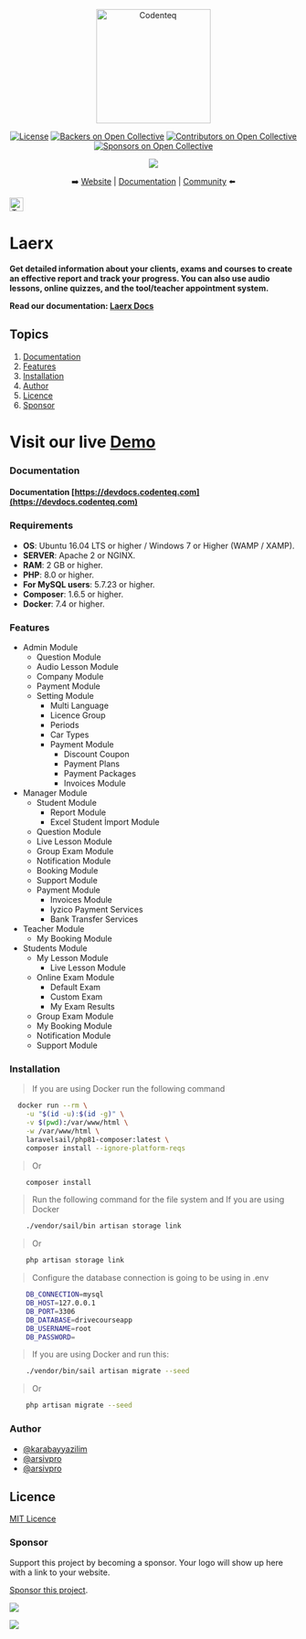 <p align="center">
    <a href="https://codenteq.com"><img width="200" src="https://github.com/codenteq/laerx/blob/master/public/images/laerx.png" alt="Codenteq"></a>
</p>
<p align="center">
    <a href="https://github.com/codenteq/laerx/blob/master/LICENSE"><img src="https://poser.pugx.org/bagisto/bagisto/license.svg" alt="License"></a>
    <a href="#backers"><img src="https://opencollective.com/codenteq/backers/badge.svg" alt="Backers on Open Collective"></a>
    <a href="#contributors"><img src="https://opencollective.com/codenteq/contributors/badge.svg" alt="Contributors on Open Collective"></a>
    <a href="#sponsors"><img src="https://opencollective.com/codenteq/sponsors/badge.svg" alt="Sponsors on Open Collective"></a>
</p>

<p align="center">
    <a href="https://twitter.com/intent/follow?screen_name=codenteq"><img src="https://img.shields.io/twitter/follow/codenteq?style=social"></a>
</p>

<p align="center">
    ➡️ <a href="https://www.codenteq.com/">Website</a> | <a href="https://devdocs.codenteq.com/">Documentation</a> | <a href="https://www.facebook.com/codenteq/">Community</a> ⬅️
</p>

<p align="center" style="display: inline;">
    <img class="flag-img" src="https://flagicons.lipis.dev/flags/4x3/tr.svg" alt="Turkish" width="24" height="24">
</p>

# Laerx

**Get detailed information about your clients, exams and courses to create an effective report and track your progress. You can also use audio lessons, online quizzes, and the tool/teacher appointment system.**


**Read our documentation: [Laerx Docs](https://devdocs.codenteq.com/)**


## Topics

1. [Documentation](#documentation)
2. [Features](#features)
3. [Installation](#installation)
4. [Author](#author)
5. [Licence](#licence)
6. [Sponsor](#sponsor)
  
# Visit our live [Demo](https://laerx.codenteq.com)

### Documentation
#### Documentation [https://devdocs.codenteq.com](https://devdocs.codenteq.com)

### Requirements

* **OS**: Ubuntu 16.04 LTS or higher / Windows 7 or Higher (WAMP / XAMP).
* **SERVER**: Apache 2 or NGINX.
* **RAM**: 2 GB or higher.
* **PHP**: 8.0 or higher.
* **For MySQL users**: 5.7.23 or higher.
* **Composer**: 1.6.5 or higher.
* **Docker**: 7.4 or higher.
  
### Features

- Admin Module
  - Question Module
  - Audio Lesson Module
  - Company Module
  - Payment Module
  - Setting Module
    - Multi Language
    - Licence Group
    - Periods
    - Car Types
    - Payment Module
      - Discount Coupon
      - Payment Plans
      - Payment Packages
      - Invoices Module
- Manager Module
  - Student Module
    - Report Module
    - Excel Student İmport Module
  - Question Module
  - Live Lesson Module
  - Group Exam Module
  - Notification Module
  - Booking Module
  - Support Module
  - Payment Module
      - Invoices Module
      - Iyzico Payment Services
      - Bank Transfer Services
- Teacher Module
  - My Booking Module
- Students Module
  - My Lesson Module
    - Live Lesson Module
  - Online Exam Module
    - Default Exam
    - Custom Exam
    - My Exam Results
  - Group Exam Module
  - My Booking Module
  - Notification Module
  - Support Module

  
### Installation

> If you are using Docker run the following command

```bash
  docker run --rm \
    -u "$(id -u):$(id -g)" \
    -v $(pwd):/var/www/html \
    -w /var/www/html \
    laravelsail/php81-composer:latest \
    composer install --ignore-platform-reqs
```

> Or

```bash
    composer install
```

> Run the following command for the file system and If you are using Docker 

```bash
    ./vendor/sail/bin artisan storage link
```

> Or

```bash
    php artisan storage link
```

> Configure the database connection is going to be using in .env

```bash
    DB_CONNECTION=mysql
    DB_HOST=127.0.0.1
    DB_PORT=3306
    DB_DATABASE=drivecourseapp
    DB_USERNAME=root
    DB_PASSWORD=
```

> If you are using Docker and run this:

```bash
    ./vendor/bin/sail artisan migrate --seed
```

> Or 

```bash
    php artisan migrate --seed
```

  
### Author

- [@karabayyazilim](https://www.github.com/karabayyazilim)
- [@arsivpro](https://www.github.com/ahmetarsiv)
- [@arsivpro](https://www.github.com/arsivpro)

  
## Licence

[MIT Licence](https://github.com/codenteq/laerx/blob/master/LICENSE)

  
### Sponsor

Support this project by becoming a sponsor. Your logo will show up here with a link to your website.

[Sponsor this project](https://opencollective.com/codenteq).

<div>
    <a href="https://opencollective.com/codenteq/contribute/sponsor-7372/checkout" target="_blank">
        <img src="https://images.opencollective.com/static/images/become_sponsor.svg">
    </a>
</div>

<a href="https://github.com/codenteq/laerx/graphs/contributors"><img src="https://opencollective.com/codenteq/contributors.svg?width=890&button=false"/></a>
